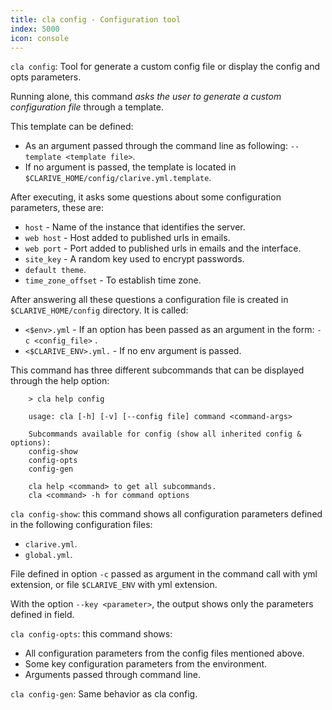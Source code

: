 ```yaml
---
title: cla config - Configuration tool
index: 5000
icon: console
---
```


`cla config`:  Tool for generate a custom config file or display the config and opts parameters.

Running alone, this command *asks the user to generate a custom configuration file*
through a template.

This template can be defined:

- As an argument passed through the command line as following: `--template <template file>`.
- If no argument is passed, the template is located in `$CLARIVE_HOME/config/clarive.yml.template`.

After executing, it asks some questions about some configuration parameters, these are:

- `host` - Name of the instance that identifies the server.
- `web host` - Host added to published urls in emails.
- `web port` - Port added to published urls in emails and the interface.
- `site_key` - A random key used to encrypt passwords.
- `default theme`.
-  `time_zone_offset` - To establish time zone.

After answering all these questions a configuration file is created
in `$CLARIVE_HOME/config` directory. It is called:

- `<$env>.yml` -  If an option has been passed as an argument in the form: `-c <config_file>` .
- `<$CLARIVE_ENV>.yml.` - If no env argument is passed.

This command has three different subcommands that can be displayed through the help option:

        > cla help config

        usage: cla [-h] [-v] [--config file] command <command-args>

        Subcommands available for config (show all inherited config & options):
        config-show
        config-opts
        config-gen

        cla help <command> to get all subcommands.
        cla <command> -h for command options


`cla config-show`: this command shows all configuration parameters defined in
the following configuration files:

- `clarive.yml`.
- `global.yml`.

File defined in option `-c` passed as argument in the command call with yml
extension, or file `$CLARIVE_ENV` with yml extension.

With the option `--key <parameter>`, the output shows only the parameters
defined in <parameter> field.

`cla config-opts`: this command shows:

- All configuration parameters from the config files mentioned above.
- Some key configuration parameters from the environment.
- Arguments passed through command line.

`cla config-gen`: Same behavior as cla config.
